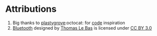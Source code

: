 # Attributions
1. Big thanks to [plastygrove](https://github.com/plastygrove):octocat: for [code](https://github.com/plastygrove/BlueSerial) inspiration
2. [Bluetooth](http://thenounproject.com/term/bluetooth/10901/) designed by [Thomas Le Bas](http://thenounproject.com/tlb/) is licensed under [CC BY 3.0](http://creativecommons.org/licenses/by/3.0/us/)
